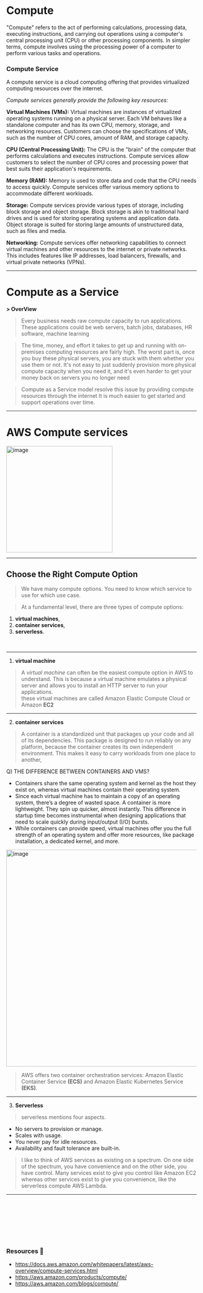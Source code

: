 # Compute
"Compute" refers to the act of performing calculations, processing data, executing instructions, and carrying out operations using a computer's central processing unit (CPU) or other processing components. In simpler terms, compute involves using the processing power of a computer to perform various tasks and operations.


### Compute Service
A compute service is a cloud computing offering that provides virtualized computing resources over the internet.

_Compute services generally provide the following key resources:_ 

__Virtual Machines (VMs):__ Virtual machines are instances of virtualized operating systems running on a physical server. Each VM behaves like a standalone computer and has its own CPU, memory, storage, and networking resources. Customers can choose the specifications of VMs, such as the number of CPU cores, amount of RAM, and storage capacity.

__CPU (Central Processing Unit):__ The CPU is the "brain" of the computer that performs calculations and executes instructions. Compute services allow customers to select the number of CPU cores and processing power that best suits their application's requirements.

__Memory (RAM):__ Memory is used to store data and code that the CPU needs to access quickly. Compute services offer various memory options to accommodate different workloads.

__Storage:__ Compute services provide various types of storage, including block storage and object storage. Block storage is akin to traditional hard drives and is used for storing operating systems and application data. Object storage is suited for storing large amounts of unstructured data, such as files and media.

__Networking:__ Compute services offer networking capabilities to connect virtual machines and other resources to the internet or private networks. This includes features like IP addresses, load balancers, firewalls, and virtual private networks (VPNs).

<hr/>

# Compute as a Service
__> OverView__   
> Every business needs raw compute capacity to run applications. These applications could be web servers, batch jobs, databases, HR software, machine learning       
  
> The time, money, and effort it takes to get up and running with on-premises computing resources are fairly high. The worst part is, once you buy these physical servers, you are stuck with them whether you use them or not. It's not easy to just suddenly provision more physical compute capacity when you need it, and it's even harder to get your money back on servers you no longer need

> Compute as a Service model resolve this issue by providing compute resources through the internet
> It is much easier to get started and support operations over time.


<hr>

# AWS Compute services
<img width="281" alt="image" src="https://github.com/Akashay-Anand/Learn-AWS/assets/82114930/c92cd806-5582-451e-ab88-4ae2a46e5d51">

<hr>

## Choose the Right Compute Option

> We have many compute options. You need to know which service to use for which use case.

> At a fundamental level, there are three types of compute options:     
1. __virtual machines__,  
2. __container services__,  
3. __serverless__.   

<br/>
<hr/>

1.  __virtual machine__
> A _virtual machine_ can often be the easiest compute option in AWS to understand. This is because a virtual machine emulates a physical server and allows you to install an HTTP server to run your applications.    
> these virtual machines are called Amazon Elastic Compute Cloud or Amazon __EC2__

 <hr/>

 2. __container services__

> A container is a standardized unit that packages up your code and all of its dependencies. This package is designed to run reliably on any platform, because the container creates its own independent environment. This makes it easy to carry workloads from one place to another,
> 

Q) THE DIFFERENCE BETWEEN CONTAINERS AND VMS?
* Containers share the same operating system and kernel as the host they exist on, whereas virtual machines contain their operating system.
* Since each virtual machine has to maintain a copy of an operating system, there’s a degree of wasted space. A container is more lightweight. They spin up quicker, almost instantly. This difference in startup time becomes instrumental when designing applications that need to scale quickly during input/output (I/O) bursts.
* While containers can provide speed, virtual machines offer you the full strength of an operating system and offer more resources, like package installation, a dedicated kernel, and more.

<img width="572" alt="image" src="https://github.com/Akashay-Anand/Learn-AWS/assets/82114930/9f73f2ec-d949-47dc-bcee-b16733dd5055">

<br/>

> AWS offers two container orchestration services: Amazon Elastic Container Service __(ECS)__ and Amazon Elastic Kubernetes Service __(EKS)__.

<hr/>

3. __Serverless__

> serverless mentions four aspects.

* No servers to provision or manage.
* Scales with usage.
* You never pay for idle resources.
* Availability and fault tolerance are built-in.


> I like to think of AWS services as existing on a spectrum. On one side of the spectrum, you have convenience and on the other side, you have control. Many services exist to give you control like Amazon EC2 whereas other services exist to give you convenience, like the serverless compute AWS Lambda.

<hr/>




<br/>
<br/>
<br/>



<br/>
<br/>
<br/>

### Resources 📑

* https://docs.aws.amazon.com/whitepapers/latest/aws-overview/compute-services.html
* https://aws.amazon.com/products/compute/
* https://aws.amazon.com/blogs/compute/


